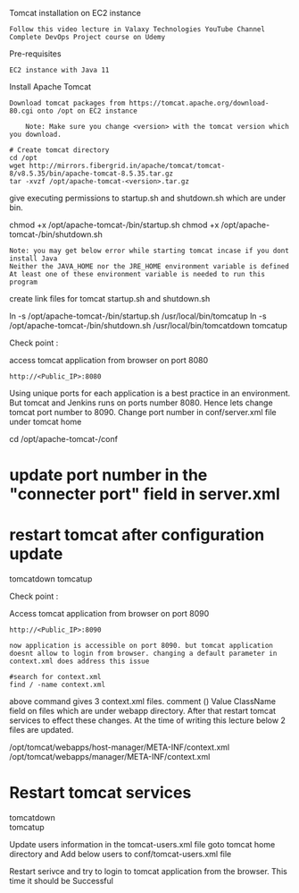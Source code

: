 Tomcat installation on EC2 instance

    Follow this video lecture in Valaxy Technologies YouTube Channel
    Complete DevOps Project course on Udemy

Pre-requisites

    EC2 instance with Java 11

Install Apache Tomcat

    Download tomcat packages from https://tomcat.apache.org/download-80.cgi onto /opt on EC2 instance

        Note: Make sure you change <version> with the tomcat version which you download.

    # Create tomcat directory
    cd /opt
    wget http://mirrors.fibergrid.in/apache/tomcat/tomcat-8/v8.5.35/bin/apache-tomcat-8.5.35.tar.gz
    tar -xvzf /opt/apache-tomcat-<version>.tar.gz

give executing permissions to startup.sh and shutdown.sh which are under bin.

chmod +x /opt/apache-tomcat-<version>/bin/startup.sh
chmod +x /opt/apache-tomcat-<version>/bin/shutdown.sh

    Note: you may get below error while starting tomcat incase if you dont install Java
    Neither the JAVA_HOME nor the JRE_HOME environment variable is defined At least one of these environment variable is needed to run this program

create link files for tomcat startup.sh and shutdown.sh

ln -s /opt/apache-tomcat-<version>/bin/startup.sh /usr/local/bin/tomcatup
ln -s /opt/apache-tomcat-<version>/bin/shutdown.sh /usr/local/bin/tomcatdown
tomcatup

Check point :

access tomcat application from browser on port 8080

    http://<Public_IP>:8080

Using unique ports for each application is a best practice in an environment. But tomcat and Jenkins runs on ports number 8080. Hence lets change tomcat port number to 8090. Change port number in conf/server.xml file under tomcat home

cd /opt/apache-tomcat-<version>/conf
# update port number in the "connecter port" field in server.xml
# restart tomcat after configuration update
tomcatdown
tomcatup

Check point :

Access tomcat application from browser on port 8090

    http://<Public_IP>:8090

    now application is accessible on port 8090. but tomcat application doesnt allow to login from browser. changing a default parameter in context.xml does address this issue

    #search for context.xml
    find / -name context.xml

above command gives 3 context.xml files. comment () Value ClassName field on files which are under webapp directory. After that restart tomcat services to effect these changes. At the time of writing this lecture below 2 files are updated.

/opt/tomcat/webapps/host-manager/META-INF/context.xml
/opt/tomcat/webapps/manager/META-INF/context.xml

# Restart tomcat services
tomcatdown  
tomcatup

Update users information in the tomcat-users.xml file goto tomcat home directory and Add below users to conf/tomcat-users.xml file

 <role rolename="manager-gui"/>
 <role rolename="manager-script"/>
 <role rolename="manager-jmx"/>
 <role rolename="manager-status"/>
 <user username="admin" password="admin" roles="manager-gui, manager-script, manager-jmx, manager-status"/>
 <user username="deployer" password="deployer" roles="manager-script"/>
 <user username="tomcat" password="s3cret" roles="manager-gui"/>

Restart serivce and try to login to tomcat application from the browser. This time it should be Successful